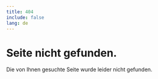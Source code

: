 ```yaml
---
title: 404
include: false
lang: de
---
```

# Seite nicht gefunden. 

Die von Ihnen gesuchte Seite wurde leider nicht gefunden. 
